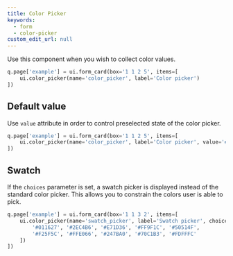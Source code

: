 ```yaml
---
title: Color Picker
keywords:
  - form
  - color-picker
custom_edit_url: null
---
```


Use this component when you wish to collect color values.

```py
q.page['example'] = ui.form_card(box='1 1 2 5', items=[
    ui.color_picker(name='color_picker', label='Color picker')
])
```

## Default value

Use `value` attribute in order to control preselected state of the color picker.

```py
q.page['example'] = ui.form_card(box='1 1 2 5', items=[
    ui.color_picker(name='color_picker', label='Color picker', value='#FBE52B')
])
```

## Swatch

If the `choices` parameter is set, a swatch picker is displayed instead of the standard color picker.
This allows you to constrain the colors user is able to pick.

```py
q.page['example'] = ui.form_card(box='1 1 3 2', items=[
    ui.color_picker(name='swatch_picker', label='Swatch picker', choices=[
        '#011627', '#2EC4B6', '#E71D36', '#FF9F1C', '#50514F',
        '#F25F5C', '#FFE066', '#247BA0', '#70C1B3', '#FDFFFC'
    ])
])
```

